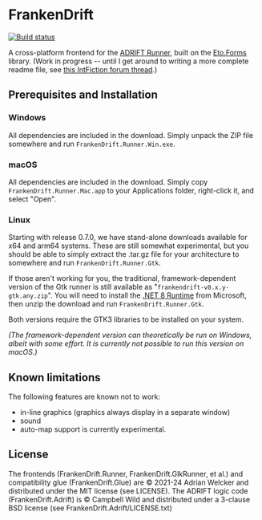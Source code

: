 # FrankenDrift

[![Build status](https://ci.appveyor.com/api/projects/status/pulo20gx0tt2alhn/branch/master?svg=true)](https://ci.appveyor.com/project/awlck/frankendrift/branch/master)

A cross-platform frontend for the [ADRIFT Runner](https://adrift.co), built on the
[Eto.Forms](https://github.com/picoe/Eto) library. (Work in progress -- until I get around to
writing a more complete readme file, see [this IntFiction forum thread](https://intfiction.org/t/frankendrift-play-adrift-games-on-mac-and-linux/51528).)

## Prerequisites and Installation

### Windows
All dependencies are included in the download. Simply unpack the ZIP file somewhere and run `FrankenDrift.Runner.Win.exe`.

### macOS
All dependencies are included in the download. Simply copy `FrankenDrift.Runner.Mac.app` to your
Applications folder, right-click it, and select "Open".

### Linux
Starting with release 0.7.0, we have stand-alone downloads available for x64 and arm64 systems.
These are still somewhat experimental, but you should be able to simply extract the .tar.gz file
for your architecture to somewhere and run `FrankenDrift.Runner.Gtk`.

If those aren't working for you, the traditional, framework-dependent version of the Gtk runner is still available as "`frankendrift-v0.x.y-gtk.any.zip`". You will need to install the [.NET 8 Runtime](https://docs.microsoft.com/en-us/dotnet/core/install/linux) from Microsoft, then unzip the download and run `FrankenDrift.Runner.Gtk`.

Both versions require the GTK3 libraries to be installed on your system.

*(The framework-dependent version can theoretically be run on Windows, albeit with some effort. It is currently not possible to run this version on macOS.)*


## Known limitations

The following features are known not to work:

* in-line graphics (graphics always display in a separate window)
* sound
* auto-map support is currently experimental.

## License

The frontends (FrankenDrift.Runner, FrankenDrift.GlkRunner, et al.) and compatibility glue (FrankenDrift.Glue) are &copy;&nbsp;2021-24 Adrian
Welcker and distributed under the MIT license (see LICENSE). The ADRIFT logic code
(FrankenDrift.Adrift) is &copy;&nbsp;Campbell Wild and distributed under a 3-clause BSD license (see
FrankenDrift.Adrift/LICENSE.txt)
